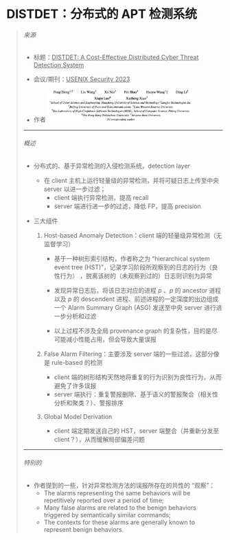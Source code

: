 # DISTDET：分布式的 APT 检测系统

> ###### 来源
>
> - 标题：<u>DISTDET: A Cost-Effective Distributed Cyber Threat Detection System</u>
>
> - 会议/期刊：<u>USENIX Security 2023</u>
>
> - 作者
>     <left><img src="assets/image-20231030182722877.png" alt="image-20231030182722877" style="zoom: 33%;" />
>
> ---
>
> ###### 概述
>
> - 分布式的、基于异常检测的入侵检测系统，detection layer
>     - 在 client 主机上运行轻量级的异常检测，并将可疑日志上传至中央 server 以进一步过滤；
>         - client 端执行异常检测，提高 recall
>         - server 端进行进一步的过滤，降低 FP，提高 precision
>     
> - 三大组件
>
>     1. Host-based Anomaly Detection：client 端的轻量级异常检测（无监督学习）
>
>         - 基于一种树形索引结构，作者称之为 “hierarchical system event tree (HST)”，记录学习阶段所观察到的日志的行为（良性行为） ，脱离该树的（未观察到过的）日志则识别为异常
>
>         - 发现异常日志后，将该日志对应的进程 $p$ 、$p$ 的 ancestor 进程以及 $p$ 的 descendent 进程、前述进程的一定深度的出边组成一个 Alarm Summary Graph (ASG) 发送至中央 server 进行进一步分析和过滤
>
>         - 以上过程不涉及全局 provenance graph 的复杂性，目的是尽可能减小性能占用，但会导致大量误报
>     2. False Alarm Filtering：主要涉及 server 端的一些过滤，这部分像是 rule-based 的检测
>
>         - client 端的树形结构天然地将重复的行为识别为良性行为，从而避免了许多误报
>         - server 端执行：重复警报删除、基于语义的警报聚合（相关性分析和聚类？）、警报排序
>     3. Global Model Derivation
>         - client 端定期发送自己的 HST，server 端整合（并重新分发至 client？），从而缓解局部偏差问题
>
> ---
>
> ###### 特别的
>
> - 作者提到的一些，针对异常检测方法的误报所存在的共性的 “观察”：
>     - The alarms representing the same behaviors will be repetitively reported over a period of time;
>     - Many false alarms are related to the benign behaviors triggered by semantically similar commands;
>     - The contexts for these alarms are generally known to represent benign behaviors.